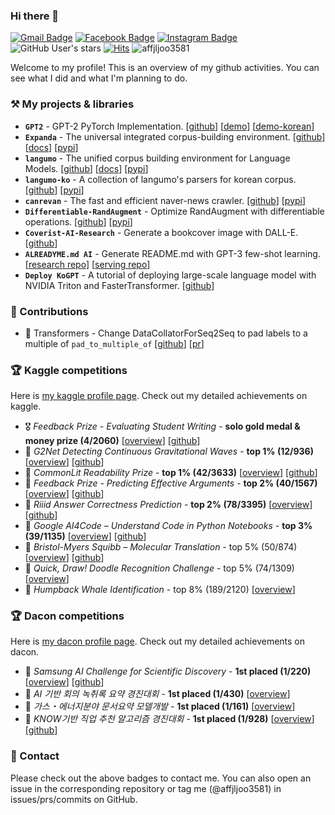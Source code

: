 ### Hi there 👋

[![Gmail Badge](https://img.shields.io/badge/Gmail-d14836?style=flat-square&logo=Gmail&logoColor=white&link=mailto:affjljoo3581@gmail.com)](mailto:affjljoo3581@gmail.com)
[![Facebook Badge](https://img.shields.io/badge/facebook-1877f2?style=flat-square&logo=facebook&logoColor=white&link=https://www.facebook.com/profile.php?id=100016653126247)](https://www.facebook.com/profile.php?id=100016653126247)
[![Instagram Badge](https://img.shields.io/badge/Instagram-E4405F?style=flat-square&logo=Instagram&logoColor=white&link=https://www.instagram.com/affjljoo3581)](https://www.instagram.com/affjljoo3581)
![GitHub User's stars](https://img.shields.io/github/stars/affjljoo3581?style=flat-square)
[![Hits](https://hits.seeyoufarm.com/api/count/incr/badge.svg?url=https%3A%2F%2Fgithub.com%2Faffjljoo3581%2Faffjljoo3581&count_bg=%2379C83D&title_bg=%23555555&icon=&icon_color=%23E7E7E7&title=hits&edge_flat=true)](https://hits.seeyoufarm.com)
![affjljoo3581](https://road-to-kaggle-grandmaster.vercel.app/api/simple/affjljoo3581)

Welcome to my profile! This is an overview of my github activities. You can see what I did and what I'm planning to do.

### ⚒️ My projects & libraries
- **`GPT2`** - GPT-2 PyTorch Implementation. [[github](https://github.com/affjljoo3581/GPT2)] [[demo](https://colab.research.google.com/github/affjljoo3581/GPT2/blob/master/GPT2_Interactive_Notebook.ipynb)] [[demo-korean](https://colab.research.google.com/github/affjljoo3581/GPT2/blob/master/korean_gpt2_302M_demo.ipynb)]
- **`Expanda`** - The universal integrated corpus-building environment. [[github](https://github.com/affjljoo3581/Expanda)] [[docs](https://expanda.readthedocs.io/en/latest/?badge=latest)] [[pypi](https://pypi.org/project/Expanda/)]
- **`langumo`** - The unified corpus building environment for Language Models. [[github](https://github.com/affjljoo3581/langumo)] [[docs](https://langumo.readthedocs.io/en/latest/?badge=latest)] [[pypi](https://pypi.org/project/langumo/)]
- **`langumo-ko`** - A collection of langumo's parsers for korean corpus. [[github](https://github.com/affjljoo3581/langumo-ko)] [[pypi](https://pypi.org/project/langumo-ko/)]
- **`canrevan`** - The fast and efficient naver-news crawler. [[github](https://github.com/affjljoo3581/canrevan)] [[pypi](https://pypi.org/project/canrevan/)]
- **`Differentiable-RandAugment`** - Optimize RandAugment with differentiable operations. [[github](https://github.com/affjljoo3581/Differentiable-RandAugment)] [[pypi](https://pypi.org/project/differentiable-randaugment/)]
- **`Coverist-AI-Research`** - Generate a bookcover image with DALL-E. [[github](https://github.com/coverist/coverist-ai-research)]
- **`ALREADYME.md AI`** - Generate README.md with GPT-3 few-shot learning. [[research repo](https://github.com/readme-generator/alreadyme-ai-research)] [[serving repo](https://github.com/readme-generator/alreadyme-ai-serving)]
- **`Deploy KoGPT`** - A tutorial of deploying large-scale language model with NVIDIA Triton and FasterTransformer. [[github](https://github.com/detail-novelist/novelist-triton-server)]

### 📝 Contributions
- 🤗 Transformers - Change DataCollatorForSeq2Seq to pad labels to a multiple of `pad_to_multiple_of` [[github](https://github.com/huggingface/transformers)] [[pr](https://github.com/huggingface/transformers/pull/13949)]

### 🏆 Kaggle competitions
Here is [my kaggle profile page](https://www.kaggle.com/affjljoo3581). Check out my detailed achievements on kaggle.
- 🎖️ *Feedback Prize - Evaluating Student Writing* - **solo gold medal & money prize (4/2060)** [[overview](https://www.kaggle.com/c/feedback-prize-2021/overview)] [[github](https://github.com/affjljoo3581/Feedback-Prize-Competition)]
- 🥈 *G2Net Detecting Continuous Gravitational Waves* - **top 1% (12/936)** [[overview](https://www.kaggle.com/competitions/g2net-detecting-continuous-gravitational-waves)] [[github](https://github.com/affjljoo3581/G2Net-Detecting-Continuous-Gravitational-Waves)]
- 🥈 *CommonLit Readability Prize* - **top 1% (42/3633)** [[overview](https://www.kaggle.com/c/commonlitreadabilityprize)] [[github](https://github.com/affjljoo3581/CommonLit-Readability-Prize)]
- 🥈 *Feedback Prize - Predicting Effective Arguments* - **top 2% (40/1567)** [[overview](https://www.kaggle.com/competitions/feedback-prize-effectiveness/overview)] [[github](https://github.com/affjljoo3581/Feedback-Prize-Effectiveness)]
- 🥈 *Riiid Answer Correctness Prediction* - **top 2% (78/3395)** [[overview](https://www.kaggle.com/c/riiid-test-answer-prediction)] [[github](https://github.com/affjljoo3581/Riiid-Answer-Correctness-Prediction)]
- 🥈 *Google AI4Code – Understand Code in Python Notebooks* - **top 3% (39/1135)** [[overview](https://www.kaggle.com/competitions/AI4Code/overview)] [[github](https://github.com/affjljoo3581/Google-AI4Code-Understand-Code-in-Python-Notebooks)]
- 🥈 *Bristol-Myers Squibb – Molecular Translation* - top 5% (50/874) [[overview](https://www.kaggle.com/c/bms-molecular-translation)] [[github](https://github.com/affjljoo3581/BMS-Molecular-Translation)]
- 🥉 *Quick, Draw! Doodle Recognition Challenge* - top 5% (74/1309) [[overview](https://www.kaggle.com/c/quickdraw-doodle-recognition)]
- 🥉 *Humpback Whale Identification* - top 8% (189/2120) [[overview](https://www.kaggle.com/c/humpback-whale-identification)]

### 🏆 Dacon competitions
Here is [my dacon profile page](https://dacon.io/myprofile/427699/home). Check out my detailed achievements on dacon.
- 🥇 *Samsung AI Challenge for Scientific Discovery* - **1st placed (1/220)** [[overview](https://dacon.io/competitions/official/235789/overview/description)] [[github](https://github.com/affjljoo3581/Samsung-AI-Challenge-for-Scientific-Discovery)]
- 🥇 *AI 기반 회의 녹취록 요약 경진대회* - **1st placed (1/430)** [[overview](https://dacon.io/competitions/official/235813/overview/description)]
- 🥇 *가스・에너지분야 문서요약 모델개발* - **1st placed (1/161)** [[overview](https://dacon.io/competitions/official/235829/overview/description)]
- 🥇 *KNOW기반 직업 추천 알고리즘 경진대회* - **1st placed (1/928)** [[overview](https://dacon.io/competitions/official/235865/overview/description)] [[github](https://github.com/affjljoo3581/Job-Recommend-Competition)]

### 💬 Contact
Please check out the above badges to contact me. You can also open an issue in the corresponding repository or tag me (@affjljoo3581) in issues/prs/commits on GitHub.


